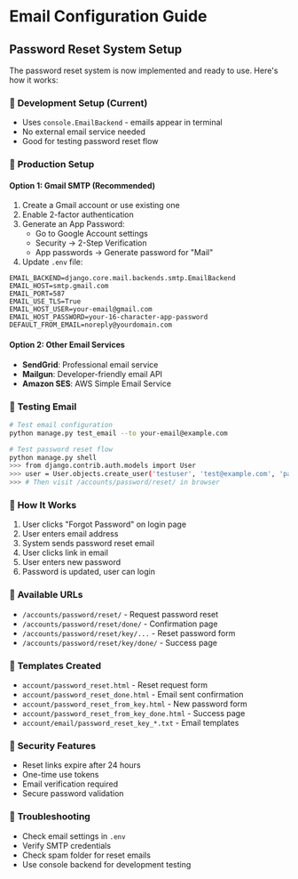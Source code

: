 # Email Configuration Guide

## Password Reset System Setup

The password reset system is now implemented and ready to use. Here's how it works:

### 🔧 **Development Setup (Current)**
- Uses `console.EmailBackend` - emails appear in terminal
- No external email service needed
- Good for testing password reset flow

### 🚀 **Production Setup**

#### Option 1: Gmail SMTP (Recommended)
1. Create a Gmail account or use existing one
2. Enable 2-factor authentication
3. Generate an App Password:
   - Go to Google Account settings
   - Security → 2-Step Verification
   - App passwords → Generate password for "Mail"
4. Update `.env` file:
```env
EMAIL_BACKEND=django.core.mail.backends.smtp.EmailBackend
EMAIL_HOST=smtp.gmail.com
EMAIL_PORT=587
EMAIL_USE_TLS=True
EMAIL_HOST_USER=your-email@gmail.com
EMAIL_HOST_PASSWORD=your-16-character-app-password
DEFAULT_FROM_EMAIL=noreply@yourdomain.com
```

#### Option 2: Other Email Services
- **SendGrid**: Professional email service
- **Mailgun**: Developer-friendly email API
- **Amazon SES**: AWS Simple Email Service

### 🧪 **Testing Email**
```bash
# Test email configuration
python manage.py test_email --to your-email@example.com

# Test password reset flow
python manage.py shell
>>> from django.contrib.auth.models import User
>>> user = User.objects.create_user('testuser', 'test@example.com', 'password123')
>>> # Then visit /accounts/password/reset/ in browser
```

### 📧 **How It Works**
1. User clicks "Forgot Password" on login page
2. User enters email address
3. System sends password reset email
4. User clicks link in email
5. User enters new password
6. Password is updated, user can login

### 🔗 **Available URLs**
- `/accounts/password/reset/` - Request password reset
- `/accounts/password/reset/done/` - Confirmation page
- `/accounts/password/reset/key/...` - Reset password form
- `/accounts/password/reset/key/done/` - Success page

### 🎨 **Templates Created**
- `account/password_reset.html` - Reset request form
- `account/password_reset_done.html` - Email sent confirmation
- `account/password_reset_from_key.html` - New password form
- `account/password_reset_from_key_done.html` - Success page
- `account/email/password_reset_key_*.txt` - Email templates

### 🔐 **Security Features**
- Reset links expire after 24 hours
- One-time use tokens
- Email verification required
- Secure password validation

### 🐛 **Troubleshooting**
- Check email settings in `.env`
- Verify SMTP credentials
- Check spam folder for reset emails
- Use console backend for development testing
